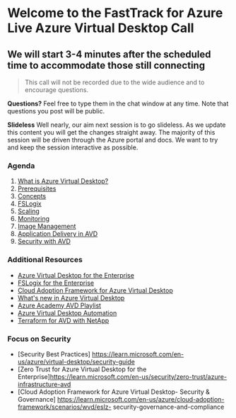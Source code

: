# Welcome to the FastTrack for Azure Live Azure Virtual Desktop Call
## We will start 3-4 minutes after the scheduled time to accommodate those still connecting

> This call will not be recorded due to the wide audience and to encourage questions.

**Questions?** Feel free to type them in the chat window at any time. Note that questions you post will be public.

**Slideless** Well nearly, our aim next session is to go slideless. As we update this content you will get the changes straight away. The majority of this session will be driven through the Azure portal and docs. We want to try and keep the session interactive as possible.

### Agenda
1. [What is Azure Virtual Desktop?](https://aka.ms/WVDDocs)
1. [Prerequisites](https://docs.microsoft.com/en-us/azure/virtual-desktop/prerequisites)
1. [Concepts](https://docs.microsoft.com/en-us/azure/virtual-desktop/environment-setup)
1. [FSLogix](https://docs.microsoft.com/en-us/fslogix/overview)
1. [Scaling](https://docs.microsoft.com/en-us/azure/virtual-desktop/autoscale-scaling-plan)
1. [Monitoring](https://docs.microsoft.com/en-us/azure/virtual-desktop/azure-monitor)
1. [Image Management](https://docs.microsoft.com/en-us/azure/virtual-desktop/set-up-golden-image)
1. [Application Delivery in AVD](https://docs.microsoft.com/en-us/azure/virtual-desktop/what-is-app-attach)
1. [Security with AVD](https://docs.microsoft.com/en-us/azure/virtual-desktop/security-guide#azure-virtual-desktop-security-best-practices)


### Additional Resources
- [Azure Virtual Desktop for the Enterprise](https://docs.microsoft.com/en-us/azure/architecture/example-scenario/wvd/windows-virtual-desktop)
- [FSLogix for the Enterprise](https://docs.microsoft.com/en-us/azure/architecture/example-scenario/wvd/windows-virtual-desktop-fslogix)
- [Cloud Adoption Framework for Azure Virtual Desktop](https://docs.microsoft.com/en-us/azure/cloud-adoption-framework/scenarios/wvd/enterprise-scale-landing-zone)
- [What's new in Azure Virtual Desktop](https://docs.microsoft.com/azure/virtual-desktop/whats-new)
- [Azure Academy AVD Playlist](https://aka.ms/AzureAcademy-WVD)
- [Azure Virtual Desktop Automation](https://github.com/Azure/avdaccelerator)
- [Terraform for AVD with NetApp](https://github.com/Azure/terraform/tree/master/quickstart/101-azure-virtual-desktop-anf)

### Focus on Security
- [Security Best Practices] https://learn.microsoft.com/en-us/azure/virtual-desktop/security-guide
- [Zero Trust for Azure Virtual Desktop for the Enterprise]https://learn.microsoft.com/en-us/security/zero-trust/azure-infrastructure-avd
- [Cloud Adoption Framework for Azure Virtual Desktop- Security & Governance] https://learn.microsoft.com/en-us/azure/cloud-adoption-framework/scenarios/wvd/eslz-   security-governance-and-compliance






